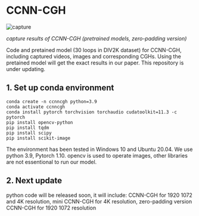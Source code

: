 # CCNN-CGH

![capture](https://user-images.githubusercontent.com/57349703/173181176-ffaf9eb5-addc-4b95-bb6d-ecd2252f09ea.png)

*capture results of CCNN-CGH (pretrained models, zero-padding version)*

Code and pretained model (30 loops in DIV2K dataset) for CCNN-CGH, including captured videos, images and corresponding CGHs. Using the pretained model will get the exact results in our paper. This repository is under updating.


## 1. Set up conda environment 

```
conda create -n ccnncgh python=3.9
conda activate ccnncgh
conda install pytorch torchvision torchaudio cudatoolkit=11.3 -c pytorch
pip install opencv-python
pip install tqdm
pip install scipy
pip install scikit-image
```             

The environment has been tested in Windows 10 and Ubuntu 20.04. We use python 3.9, Pytorch 1.10. opencv is used to operate images, other libraries are not essentional to run our model.

## 2. Next update
python code will be released soon, it will include: CCNN-CGH for 1920 1072 and 4K resolution, mini CCNN-CGH for 4K resolution, zero-padding version CCNN-CGH for 1920 1072 resolution
